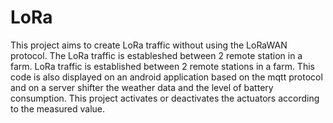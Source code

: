 # LoRa
This project aims to create LoRa traffic without using the LoRaWAN protocol.
The LoRa traffic is estableshed between 2 remote station in a farm.
LoRa traffic is established between 2 remote stations in a farm.
This code is also displayed on an android application based on the mqtt protocol and on a server shifter the weather data and the level of battery consumption.
This project activates or deactivates the actuators according to the measured value.
